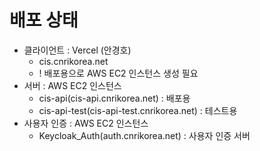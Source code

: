 # 배포 상태

- 클라이언트 : Vercel (안경호)
  - cis.cnrikorea.net
  - ! 배포용으로 AWS EC2 인스턴스 생성 필요
- 서버 : AWS EC2 인스턴스
  - cis-api(cis-api.cnrikorea.net) : 배포용
  - cis-api-test(cis-api-test.cnrikorea.net) : 테스트용
- 사용자 인증 : AWS EC2 인스턴스
  - Keycloak_Auth(auth.cnrikorea.net) : 사용자 인증 서버
